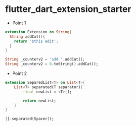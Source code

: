# flutter_dart_extension_starter

- Point 1

```dart
extension Extension on String{
  String addCat(){
    return '$this edit';
  }
}
```
```dart
String _counterv2 = "add ".addCat();
String _counterv2 = 0.toString().addCat();
```

- Point 2

```dart
extension SeparedList<T> on List<T>{
    List<T> separated(T separator){
        final newList = <T>[];

        return newList;
    }
}
```
```dart
[].separated(Spacer();
```